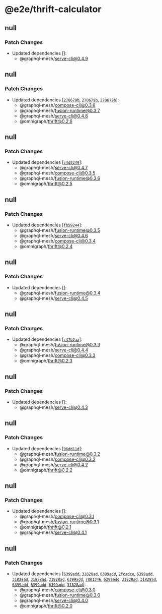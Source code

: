# @e2e/thrift-calculator

## null

### Patch Changes

- Updated dependencies []:
  - @graphql-mesh/serve-cli@0.4.9

## null

### Patch Changes

- Updated dependencies
  [[`270679b`](https://github.com/ardatan/graphql-mesh/commit/270679bb81046727ffe417800cbaa9924fb1bf5c),
  [`270679b`](https://github.com/ardatan/graphql-mesh/commit/270679bb81046727ffe417800cbaa9924fb1bf5c),
  [`270679b`](https://github.com/ardatan/graphql-mesh/commit/270679bb81046727ffe417800cbaa9924fb1bf5c)]:
  - @graphql-mesh/compose-cli@0.3.6
  - @graphql-mesh/fusion-runtime@0.3.7
  - @graphql-mesh/serve-cli@0.4.8
  - @omnigraph/thrift@0.2.6

## null

### Patch Changes

- Updated dependencies
  [[`c4d2249`](https://github.com/ardatan/graphql-mesh/commit/c4d22497b4249f9a0969e1d01efbe0721774ce73)]:
  - @graphql-mesh/serve-cli@0.4.7
  - @graphql-mesh/compose-cli@0.3.5
  - @graphql-mesh/fusion-runtime@0.3.6
  - @omnigraph/thrift@0.2.5

## null

### Patch Changes

- Updated dependencies
  [[`fb59244`](https://github.com/ardatan/graphql-mesh/commit/fb592447c12950582881b24c0ca035a34d2ca48c)]:
  - @graphql-mesh/fusion-runtime@0.3.5
  - @graphql-mesh/serve-cli@0.4.6
  - @graphql-mesh/compose-cli@0.3.4
  - @omnigraph/thrift@0.2.4

## null

### Patch Changes

- Updated dependencies []:
  - @graphql-mesh/fusion-runtime@0.3.4
  - @graphql-mesh/serve-cli@0.4.5

## null

### Patch Changes

- Updated dependencies
  [[`c47b2aa`](https://github.com/ardatan/graphql-mesh/commit/c47b2aa8c225f04157c1391c638f866bb01edffa)]:
  - @graphql-mesh/fusion-runtime@0.3.3
  - @graphql-mesh/serve-cli@0.4.4
  - @graphql-mesh/compose-cli@0.3.3
  - @omnigraph/thrift@0.2.3

## null

### Patch Changes

- Updated dependencies []:
  - @graphql-mesh/serve-cli@0.4.3

## null

### Patch Changes

- Updated dependencies
  [[`96dd11d`](https://github.com/ardatan/graphql-mesh/commit/96dd11d3c5b70a4971e56d47c8b200d4dc980f38)]:
  - @graphql-mesh/fusion-runtime@0.3.2
  - @graphql-mesh/compose-cli@0.3.2
  - @graphql-mesh/serve-cli@0.4.2
  - @omnigraph/thrift@0.2.2

## null

### Patch Changes

- Updated dependencies []:
  - @graphql-mesh/compose-cli@0.3.1
  - @graphql-mesh/fusion-runtime@0.3.1
  - @omnigraph/thrift@0.2.1
  - @graphql-mesh/serve-cli@0.4.1

## null

### Patch Changes

- Updated dependencies
  [[`6399add`](https://github.com/ardatan/graphql-mesh/commit/6399addeeca2d5cf0bf545c537d01c784de65e84),
  [`31828ad`](https://github.com/ardatan/graphql-mesh/commit/31828ad87a0c4d616f1217282bd1e7e74324fd9c),
  [`6399add`](https://github.com/ardatan/graphql-mesh/commit/6399addeeca2d5cf0bf545c537d01c784de65e84),
  [`2fcadce`](https://github.com/ardatan/graphql-mesh/commit/2fcadce67b9acbcab2a14aa9ea57dbb84101f0b5),
  [`6399add`](https://github.com/ardatan/graphql-mesh/commit/6399addeeca2d5cf0bf545c537d01c784de65e84),
  [`31828ad`](https://github.com/ardatan/graphql-mesh/commit/31828ad87a0c4d616f1217282bd1e7e74324fd9c),
  [`31828ad`](https://github.com/ardatan/graphql-mesh/commit/31828ad87a0c4d616f1217282bd1e7e74324fd9c),
  [`31828ad`](https://github.com/ardatan/graphql-mesh/commit/31828ad87a0c4d616f1217282bd1e7e74324fd9c),
  [`6399add`](https://github.com/ardatan/graphql-mesh/commit/6399addeeca2d5cf0bf545c537d01c784de65e84),
  [`7881346`](https://github.com/ardatan/graphql-mesh/commit/78813467cf0e2c988a55cdf1225ff60c4690ede8),
  [`6399add`](https://github.com/ardatan/graphql-mesh/commit/6399addeeca2d5cf0bf545c537d01c784de65e84),
  [`31828ad`](https://github.com/ardatan/graphql-mesh/commit/31828ad87a0c4d616f1217282bd1e7e74324fd9c),
  [`31828ad`](https://github.com/ardatan/graphql-mesh/commit/31828ad87a0c4d616f1217282bd1e7e74324fd9c),
  [`6399add`](https://github.com/ardatan/graphql-mesh/commit/6399addeeca2d5cf0bf545c537d01c784de65e84),
  [`6399add`](https://github.com/ardatan/graphql-mesh/commit/6399addeeca2d5cf0bf545c537d01c784de65e84),
  [`6399add`](https://github.com/ardatan/graphql-mesh/commit/6399addeeca2d5cf0bf545c537d01c784de65e84),
  [`31828ad`](https://github.com/ardatan/graphql-mesh/commit/31828ad87a0c4d616f1217282bd1e7e74324fd9c)]:
  - @graphql-mesh/compose-cli@0.3.0
  - @graphql-mesh/fusion-runtime@0.3.0
  - @graphql-mesh/serve-cli@0.4.0
  - @omnigraph/thrift@0.2.0
